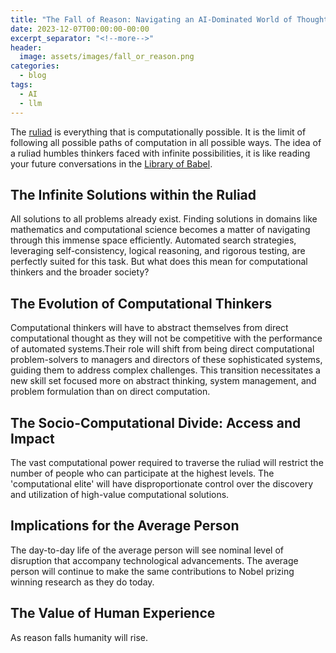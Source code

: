 ```yaml
---
title: "The Fall of Reason: Navigating an AI-Dominated World of Thought"
date: 2023-12-07T00:00:00-00:00
excerpt_separator: "<!--more-->"
header:
  image: assets/images/fall_or_reason.png
categories:
  - blog
tags:
  - AI
  - llm
---
```



The [ruliad](https://writings.stephenwolfram.com/2021/11/the-concept-of-the-ruliad/) is everything that is computationally possible. It is the limit of following all possible paths of computation in all possible ways. The idea of a ruliad humbles thinkers faced with infinite possibilities, it is like reading your future conversations in the [Library of Babel](https://libraryofbabel.info/bookmark.cgi?hvbybyuyauuxwpmtuwfowuobe42).

<!--more-->

## The Infinite Solutions within the Ruliad

All solutions to all problems already exist. Finding solutions in domains like mathematics and computational science becomes a matter of navigating through this immense space efficiently. Automated search strategies, leveraging self-consistency, logical reasoning, and rigorous testing, are perfectly suited for this task. But what does this mean for computational thinkers and the broader society?

## The Evolution of Computational Thinkers

Computational thinkers will have to abstract themselves from direct computational thought as they will not be competitive with the performance of automated systems.Their role will shift from being direct computational problem-solvers to managers and directors of these sophisticated systems, guiding them to address complex challenges. This transition necessitates a new skill set focused more on abstract thinking, system management, and problem formulation than on direct computation.

## The Socio-Computational Divide: Access and Impact

The vast computational power required to traverse the ruliad will restrict the number of people who can participate at the highest levels. The 'computational elite' will have disproportionate control over the discovery and utilization of high-value computational solutions.

## Implications for the Average Person

The day-to-day life of the average person will see nominal level of disruption that accompany technological advancements. The average person will continue to make the same contributions to Nobel prizing winning research as they do today. 

## The Value of Human Experience

As reason falls humanity will rise. 
